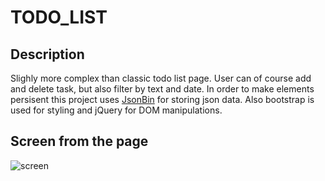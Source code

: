 # TODO_LIST

## Description

Slighly more complex than classic todo list page.
User can of course add and delete task, but also filter by text and date.
In order to make elements persisent this project uses [JsonBin](https://jsonbin.io/) for storing json data.
Also bootstrap is used for styling and jQuery for DOM manipulations.

## Screen from the page

![screen](https://i.imgur.com/LuXvNcd.png)
